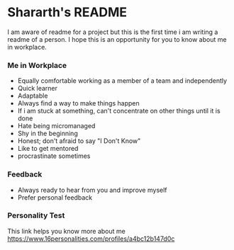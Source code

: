 # Shararth's README
 
I am aware of readme for a project but this is the first time i am writing a readme of a person. I hope this is an opportunity for you to know about me in workplace. 

### Me in Workplace
* Equally comfortable working as a member of a team and independently
* Quick learner
* Adaptable 
* Always find a way to make things happen
* If i am stuck at something, can't concentrate on other things until it is done
* Hate being micromanaged
* Shy in the beginning
* Honest; don't afraid to say "I Don't Know"
* Like to get mentored
* procrastinate sometimes
 

### Feedback
* Always ready to hear from you and improve myself
* Prefer personal feedback

### Personality Test
This link helps you know more about me
https://www.16personalities.com/profiles/a4bc12b147d0c


